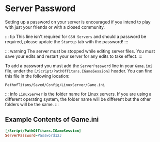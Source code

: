 # Server Password

Setting up a password on your server is encouraged if you intend to play with just your friends or with a closed community.

::: tip
This line isn't required  for `GSH Servers` and should a password be required, please update the `Startup` tab with the password!
:::


::: warning
The server must be stopped while editing server files. You must save your edits and restart your server for any edits to take effect.
:::

To add a password you must add the `ServerPassword` line in your `Game.ini` file, under the `[/Script/PathOfTitans.IGameSession]` header. You can find this file in the following location:

`PathofTitans/Saved/Config/LinuxServer/Game.ini`

::: info
`LinuxServer` is the folder name for Linux servers. If you are using a different operating system, the folder name will be different but the other folders will be the same.
:::

## Example Contents of Game.ini

```ini
[/Script/PathOfTitans.IGameSession]
ServerPassword=Password123
```

